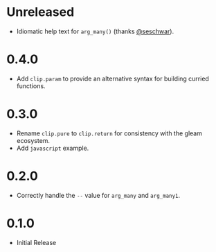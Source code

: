# Unreleased

* Idiomatic help text for `arg_many()` (thanks [@seschwar](https://github.com/seschwar)).

# 0.4.0

* Add `clip.param` to provide an alternative syntax for building curried
  functions.

# 0.3.0

* Rename `clip.pure` to `clip.return` for consistency with the gleam ecosystem.
* Add `javascript` example.

# 0.2.0

* Correctly handle the `--` value for `arg_many` and `arg_many1`.

# 0.1.0

* Initial Release
